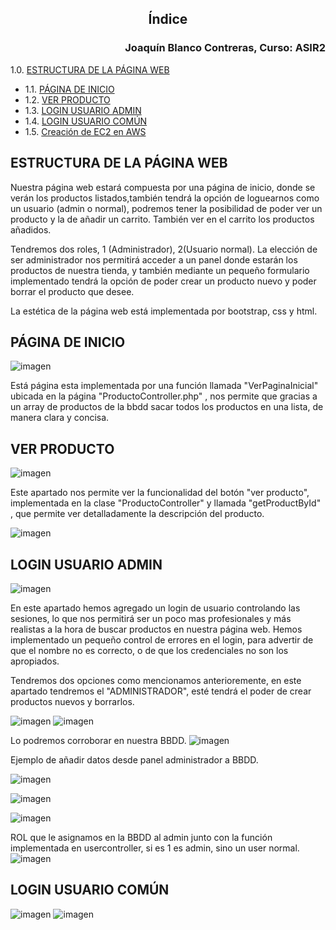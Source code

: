 ## <p align="center">Índice</p> 
### <p align="right">Joaquín Blanco Contreras, Curso: ASIR2</p>

1.0. [ESTRUCTURA DE LA PÁGINA WEB](#ESTRUCTURA-DE-LA-PAGINA-WEB)
-    1.1. [PÁGINA DE INICIO](#PÁGINA-DE-INICIO)
-    1.2. [VER PRODUCTO](#VER-PRODUCTO)
-    1.3. [LOGIN USUARIO ADMIN](#LOGIN-USUARIO-ADMIN)
-    1.4. [LOGIN USUARIO COMÚN](#LOGIN-USUARIO-COMÚN)
-    1.5. [Creación de EC2 en AWS](#Creación-de-EC2-en-AWS)

## ESTRUCTURA DE LA PÁGINA WEB

Nuestra página web estará compuesta por una página de inicio, donde se verán los productos listados,también tendrá la opción de loguearnos como un usuario (admin o normal), podremos tener la posibilidad de poder ver un producto y la de añadir un carrito. También ver en el carrito los productos añadidos.

Tendremos dos roles, 1 (Administrador), 2(Usuario normal).
La elección de ser administrador nos permitirá acceder a un panel donde estarán los productos de nuestra tienda, y también mediante un pequeño formulario implementado tendrá la opción de poder crear un producto nuevo y poder borrar el producto que desee. 

La estética de la página web está implementada por bootstrap, css y html. 

## PÁGINA DE INICIO 

![imagen](https://github.com/JBC1994/PROYECTO_IAW/assets/120668110/5d8de2d3-0479-4701-a22f-27b11387545b)

Está página esta implementada por una función llamada "VerPaginaInicial" ubicada en la página "ProductoController.php" , nos permite que gracias a un array de productos de la bbdd sacar todos los productos en una lista, de manera clara y concisa.

## VER PRODUCTO

![imagen](https://github.com/JBC1994/PROYECTO_IAW/assets/120668110/b88b9a87-05e4-463b-8e5f-a3d11ca4a384)

Este apartado nos permite ver la funcionalidad del botón "ver producto", implementada en la clase "ProductoController" y llamada "getProductById" , que permite ver detalladamente la descripción del producto.

![imagen](https://github.com/JBC1994/PROYECTO_IAW/assets/120668110/5d9d510e-84e9-4339-a32a-dd1313db0c07)

## LOGIN USUARIO ADMIN

![imagen](https://github.com/JBC1994/PROYECTO_IAW/assets/120668110/b97f5bdc-530c-4178-a208-1f7c127fb837)

En este apartado hemos agregado un login de usuario controlando las sesiones, lo que nos permitirá ser un poco mas profesionales y más realistas a la hora de buscar productos en nuestra página web.
Hemos implementado un pequeño control de errores en el login, para advertir de que el nombre no es correcto, o de que los credenciales no son los apropiados.

Tendremos dos opciones como mencionamos anterioremente, en este apartado tendremos el "ADMINISTRADOR", esté tendrá el poder de crear productos nuevos y borrarlos.

![imagen](https://github.com/JBC1994/PROYECTO_IAW/assets/120668110/7064ad05-7e5d-49a6-a549-357d53d3539b)
![imagen](https://github.com/JBC1994/PROYECTO_IAW/assets/120668110/c5b6c35c-b294-459c-89b8-efa9a3b3fb00)

Lo podremos corroborar en nuestra BBDD.
![imagen](https://github.com/JBC1994/PROYECTO_IAW/assets/120668110/43e9f5ef-565f-41b6-a1e3-c4eedd3b46eb)

Ejemplo de añadir datos desde panel administrador a BBDD.

![imagen](https://github.com/JBC1994/PROYECTO_IAW/assets/120668110/3a6996c9-2b66-475e-90eb-d019299439df)

![imagen](https://github.com/JBC1994/PROYECTO_IAW/assets/120668110/47ecc69b-51d3-46e6-adaa-87adbc598846)

![imagen](https://github.com/JBC1994/PROYECTO_IAW/assets/120668110/6517e6e0-daeb-4a4a-b286-06ccea617b2c)

ROL que le asignamos en la BBDD al admin junto con la función implementada en usercontroller, si es 1 es admin, sino un user normal.
![imagen](https://github.com/JBC1994/PROYECTO_IAW/assets/120668110/be099301-8d77-411f-8a02-39338b7f5384)


## LOGIN USUARIO COMÚN

![imagen](https://github.com/JBC1994/PROYECTO_IAW/assets/120668110/78350f99-80b4-40c6-a40d-adb87396421f)
![imagen](https://github.com/JBC1994/PROYECTO_IAW/assets/120668110/8f0966c9-82ea-422c-89b4-c831ce045ec9)



